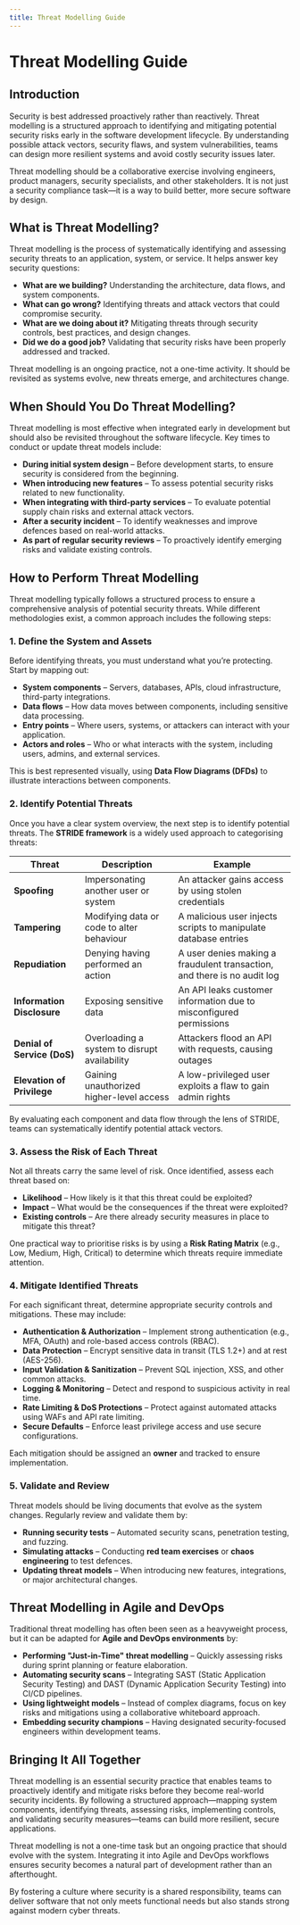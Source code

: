 ```yaml
---
title: Threat Modelling Guide
---
```

# Threat Modelling Guide  

## Introduction  

Security is best addressed proactively rather than reactively. Threat modelling is a structured approach to identifying and mitigating potential security risks early in the software development lifecycle. By understanding possible attack vectors, security flaws, and system vulnerabilities, teams can design more resilient systems and avoid costly security issues later.  

Threat modelling should be a collaborative exercise involving engineers, product managers, security specialists, and other stakeholders. It is not just a security compliance task—it is a way to build better, more secure software by design.  

## What is Threat Modelling?  

Threat modelling is the process of systematically identifying and assessing security threats to an application, system, or service. It helps answer key security questions:  

- **What are we building?** Understanding the architecture, data flows, and system components.  
- **What can go wrong?** Identifying threats and attack vectors that could compromise security.  
- **What are we doing about it?** Mitigating threats through security controls, best practices, and design changes.  
- **Did we do a good job?** Validating that security risks have been properly addressed and tracked.  

Threat modelling is an ongoing practice, not a one-time activity. It should be revisited as systems evolve, new threats emerge, and architectures change.  

## When Should You Do Threat Modelling?  

Threat modelling is most effective when integrated early in development but should also be revisited throughout the software lifecycle. Key times to conduct or update threat models include:  

- **During initial system design** – Before development starts, to ensure security is considered from the beginning.  
- **When introducing new features** – To assess potential security risks related to new functionality.  
- **When integrating with third-party services** – To evaluate potential supply chain risks and external attack vectors.  
- **After a security incident** – To identify weaknesses and improve defences based on real-world attacks.  
- **As part of regular security reviews** – To proactively identify emerging risks and validate existing controls.  

## How to Perform Threat Modelling  

Threat modelling typically follows a structured process to ensure a comprehensive analysis of potential security threats. While different methodologies exist, a common approach includes the following steps:  

### **1. Define the System and Assets**  

Before identifying threats, you must understand what you’re protecting. Start by mapping out:  

- **System components** – Servers, databases, APIs, cloud infrastructure, third-party integrations.  
- **Data flows** – How data moves between components, including sensitive data processing.  
- **Entry points** – Where users, systems, or attackers can interact with your application.  
- **Actors and roles** – Who or what interacts with the system, including users, admins, and external services.  

This is best represented visually, using **Data Flow Diagrams (DFDs)** to illustrate interactions between components.  

### **2. Identify Potential Threats**  

Once you have a clear system overview, the next step is to identify potential threats. The **STRIDE framework** is a widely used approach to categorising threats:  

| **Threat** | **Description** | **Example** |  
|-----------|---------------|------------|  
| **Spoofing** | Impersonating another user or system | An attacker gains access by using stolen credentials |  
| **Tampering** | Modifying data or code to alter behaviour | A malicious user injects scripts to manipulate database entries |  
| **Repudiation** | Denying having performed an action | A user denies making a fraudulent transaction, and there is no audit log |  
| **Information Disclosure** | Exposing sensitive data | An API leaks customer information due to misconfigured permissions |  
| **Denial of Service (DoS)** | Overloading a system to disrupt availability | Attackers flood an API with requests, causing outages |  
| **Elevation of Privilege** | Gaining unauthorized higher-level access | A low-privileged user exploits a flaw to gain admin rights |  

By evaluating each component and data flow through the lens of STRIDE, teams can systematically identify potential attack vectors.  

### **3. Assess the Risk of Each Threat**  

Not all threats carry the same level of risk. Once identified, assess each threat based on:  

- **Likelihood** – How likely is it that this threat could be exploited?  
- **Impact** – What would be the consequences if the threat were exploited?  
- **Existing controls** – Are there already security measures in place to mitigate this threat?  

One practical way to prioritise risks is by using a **Risk Rating Matrix** (e.g., Low, Medium, High, Critical) to determine which threats require immediate attention.  

### **4. Mitigate Identified Threats**  

For each significant threat, determine appropriate security controls and mitigations. These may include:  

- **Authentication & Authorization** – Implement strong authentication (e.g., MFA, OAuth) and role-based access controls (RBAC).  
- **Data Protection** – Encrypt sensitive data in transit (TLS 1.2+) and at rest (AES-256).  
- **Input Validation & Sanitization** – Prevent SQL injection, XSS, and other common attacks.  
- **Logging & Monitoring** – Detect and respond to suspicious activity in real time.  
- **Rate Limiting & DoS Protections** – Protect against automated attacks using WAFs and API rate limiting.  
- **Secure Defaults** – Enforce least privilege access and use secure configurations.  

Each mitigation should be assigned an **owner** and tracked to ensure implementation.  

### **5. Validate and Review**  

Threat models should be living documents that evolve as the system changes. Regularly review and validate them by:  

- **Running security tests** – Automated security scans, penetration testing, and fuzzing.  
- **Simulating attacks** – Conducting **red team exercises** or **chaos engineering** to test defences.  
- **Updating threat models** – When introducing new features, integrations, or major architectural changes.  

## Threat Modelling in Agile and DevOps  

Traditional threat modelling has often been seen as a heavyweight process, but it can be adapted for **Agile and DevOps environments** by:  

- **Performing "Just-in-Time" threat modelling** – Quickly assessing risks during sprint planning or feature elaboration.  
- **Automating security scans** – Integrating SAST (Static Application Security Testing) and DAST (Dynamic Application Security Testing) into CI/CD pipelines.  
- **Using lightweight models** – Instead of complex diagrams, focus on key risks and mitigations using a collaborative whiteboard approach.  
- **Embedding security champions** – Having designated security-focused engineers within development teams.  

## Bringing It All Together  

Threat modelling is an essential security practice that enables teams to proactively identify and mitigate risks before they become real-world security incidents. By following a structured approach—mapping system components, identifying threats, assessing risks, implementing controls, and validating security measures—teams can build more resilient, secure applications.  

Threat modelling is not a one-time task but an ongoing practice that should evolve with the system. Integrating it into Agile and DevOps workflows ensures security becomes a natural part of development rather than an afterthought.  

By fostering a culture where security is a shared responsibility, teams can deliver software that not only meets functional needs but also stands strong against modern cyber threats.  
